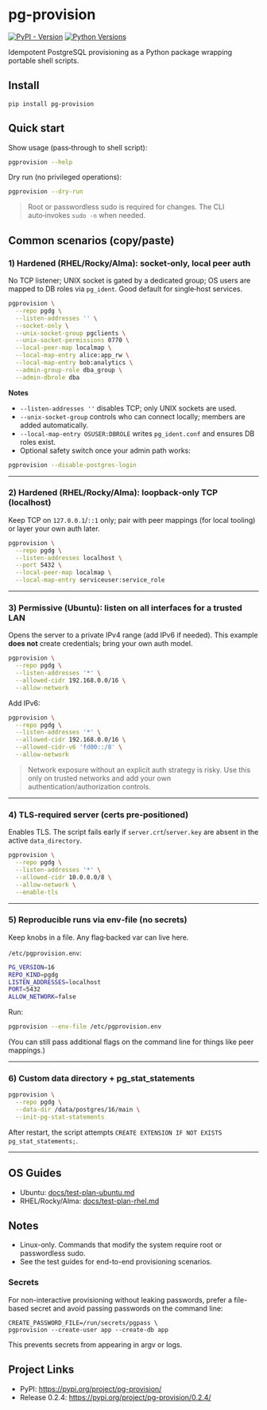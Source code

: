 # pg-provision

[![PyPI - Version](https://img.shields.io/pypi/v/pg-provision.svg)](https://pypi.org/project/pg-provision/) [![Python Versions](https://img.shields.io/pypi/pyversions/pg-provision.svg)](https://pypi.org/project/pg-provision/)

Idempotent PostgreSQL provisioning as a Python package wrapping portable shell scripts.

## Install

```
pip install pg-provision
```

## Quick start

Show usage (pass‑through to shell script):

```bash
pgprovision --help
```

Dry run (no privileged operations):

```bash
pgprovision --dry-run
```

> Root or passwordless sudo is required for changes. The CLI auto‑invokes `sudo -n` when needed.

## Common scenarios (copy/paste)

### 1) **Hardened (RHEL/Rocky/Alma): socket‑only, local peer auth**

No TCP listener; UNIX socket is gated by a dedicated group; OS users are mapped to DB roles via `pg_ident`. Good default for single‑host services.

```bash
pgprovision \
  --repo pgdg \
  --listen-addresses '' \
  --socket-only \
  --unix-socket-group pgclients \
  --unix-socket-permissions 0770 \
  --local-peer-map localmap \
  --local-map-entry alice:app_rw \
  --local-map-entry bob:analytics \
  --admin-group-role dba_group \
  --admin-dbrole dba
```

**Notes**

- `--listen-addresses ''` disables TCP; only UNIX sockets are used.
- `--unix-socket-group` controls who can connect locally; members are added automatically.
- `--local-map-entry OSUSER:DBROLE` writes `pg_ident.conf` and ensures DB roles exist.
- Optional safety switch once your admin path works:

```bash
pgprovision --disable-postgres-login
```

______________________________________________________________________

### 2) **Hardened (RHEL/Rocky/Alma): loopback‑only TCP (localhost)**

Keep TCP on `127.0.0.1`/`::1` only; pair with peer mappings (for local tooling) or layer your own auth later.

```bash
pgprovision \
  --repo pgdg \
  --listen-addresses localhost \
  --port 5432 \
  --local-peer-map localmap \
  --local-map-entry serviceuser:service_role
```

______________________________________________________________________

### 3) **Permissive (Ubuntu): listen on all interfaces for a trusted LAN**

Opens the server to a private IPv4 range (add IPv6 if needed). This example **does not** create credentials; bring your own auth model.

```bash
pgprovision \
  --repo pgdg \
  --listen-addresses '*' \
  --allowed-cidr 192.168.0.0/16 \
  --allow-network
```

Add IPv6:

```bash
pgprovision \
  --repo pgdg \
  --listen-addresses '*' \
  --allowed-cidr 192.168.0.0/16 \
  --allowed-cidr-v6 'fd00::/8' \
  --allow-network
```

> Network exposure without an explicit auth strategy is risky. Use this only on trusted networks and add your own authentication/authorization controls.

______________________________________________________________________

### 4) **TLS‑required server (certs pre‑positioned)**

Enables TLS. The script fails early if `server.crt`/`server.key` are absent in the active `data_directory`.

```bash
pgprovision \
  --repo pgdg \
  --listen-addresses '*' \
  --allowed-cidr 10.0.0.0/8 \
  --allow-network \
  --enable-tls
```

______________________________________________________________________

### 5) **Reproducible runs via env‑file (no secrets)**

Keep knobs in a file. Any flag‑backed var can live here.

`/etc/pgprovision.env`:

```bash
PG_VERSION=16
REPO_KIND=pgdg
LISTEN_ADDRESSES=localhost
PORT=5432
ALLOW_NETWORK=false
```

Run:

```bash
pgprovision --env-file /etc/pgprovision.env
```

(You can still pass additional flags on the command line for things like peer mappings.)

______________________________________________________________________

### 6) **Custom data directory + pg_stat_statements**

```bash
pgprovision \
  --repo pgdg \
  --data-dir /data/postgres/16/main \
  --init-pg-stat-statements
```

After restart, the script attempts `CREATE EXTENSION IF NOT EXISTS pg_stat_statements;`.

______________________________________________________________________

## OS Guides

- Ubuntu: [docs/test-plan-ubuntu.md](docs/test-plan-ubuntu.md)
- RHEL/Rocky/Alma: [docs/test-plan-rhel.md](docs/test-plan-rhel.md)

## Notes

- Linux-only. Commands that modify the system require root or passwordless sudo.
- See the test guides for end-to-end provisioning scenarios.

### Secrets

For non-interactive provisioning without leaking passwords, prefer a file-based secret and avoid passing passwords on the command line:

```
CREATE_PASSWORD_FILE=/run/secrets/pgpass \
pgprovision --create-user app --create-db app
```

This prevents secrets from appearing in argv or logs.

## Project Links

- PyPI: https://pypi.org/project/pg-provision/
- Release 0.2.4: https://pypi.org/project/pg-provision/0.2.4/
